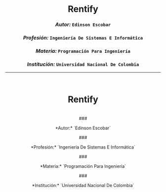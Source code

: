 <h1 align="center">Rentify</h1>

### <p align="center">*Autor:* `Edinson Escobar`</p>
### <p align="center">*Profesión:* `Ingeniería De Sistemas E Informática`</p>
### <p align="center">*Materia:* `Programación Para Ingeniería`</p>
### <p align="center">*Institución:* `Universidad Nacional De Colombia`</p>   

***
<br/>

<div align="center">
  <h1 align="center">Rentify</h1>
  <br/>
  ### <p align="center">*Autor:* `Edinson Escobar`</p>
  ### <p align="center">*Profesión:* `Ingeniería De Sistemas E Informática`</p>
  ### <p align="center">*Materia:* `Programación Para Ingeniería`</p>
  ### <p align="center">*Institución:* `Universidad Nacional De Colombia`</p>  
</div>
